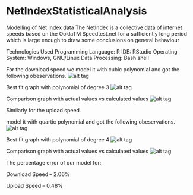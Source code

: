 # NetIndexStatisticalAnalysis
Modelling of Net Index data
The NetIndex is a collective data of internet speeds based on the OoklaTM Speedtest.net for a sufficiently long period which is large enough to draw some conclusions on general behaviour

Technologies Used
Programming Language: R
IDE: RStudio
Operating System: Windows, GNU/Linux
Data Processing: Bash shell

For the download speed we model it with cubic polynomial and got the following obeservations.
![alt tag](https://github.com/teamDAPSR/NetIndexStatisticalAnalysis/blob/master/graphs/download.png)

Best fit graph with polynomial of degree 3
![alt tag](https://github.com/teamDAPSR/NetIndexStatisticalAnalysis/blob/master/graphs/downloadfit.png)

Comparison graph with actual values vs calculated values
![alt tag](https://github.com/teamDAPSR/NetIndexStatisticalAnalysis/blob/master/graphs/downloadcomparison.png)

Similarly for the upload speed.

model it with quartic polynomial and got the following obeservations.
![alt tag](https://github.com/teamDAPSR/NetIndexStatisticalAnalysis/blob/master/graphs/upload.png)

Best fit graph with polynomial of degree 4
![alt tag](https://github.com/teamDAPSR/NetIndexStatisticalAnalysis/blob/master/graphs/uploadfit.png)

Comparison graph with actual values vs calculated values
![alt tag](https://github.com/teamDAPSR/NetIndexStatisticalAnalysis/blob/master/graphs/uploadcompare.png)


The percentage error of our model for:

Download Speed – 2.06%

Upload Speed – 0.48%
